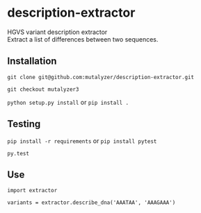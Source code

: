 # description-extractor
HGVS variant description extractor  
Extract a list of differences between two sequences.


## Installation

`git clone git@github.com:mutalyzer/description-extractor.git`

`git checkout mutalyzer3`

`python setup.py install` or `pip install .`

## Testing

`pip install -r requirements` or `pip install pytest`

`py.test`

## Use

`import extractor`

`variants = extractor.describe_dna('AAATAA', 'AAAGAAA')`
